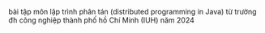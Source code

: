 bài tập môn lập trình phân tán (distributed programming in Java) từ trường đh công nghiệp thành phố hồ Chí Minh (IUH) năm 2024
